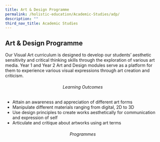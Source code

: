 ```yaml
---
title: Art & Design Programme
permalink: /holistic-education/Academic-Studies/adp/
description: ""
third_nav_title: Academic Studies
---
```

## Art & Design Programme

Our Visual Art curriculum is designed to develop our students’ aesthetic sensitivity and critical thinking skills through the exploration of various art media. Year 1 and Year 2 Art and Design modules serve as a platform for them to experience various visual expressions through art creation and criticism.

###### <center>Learning Outcomes</center>

*   Attain an awareness and appreciation of different art forms
*   Manipulate different materials ranging from digital, 2D to 3D
*   Use design principles to create works aesthetically for communication and expression of self
*   Articulate and critique about artworks using art terms

###### <center>Programmes</center>